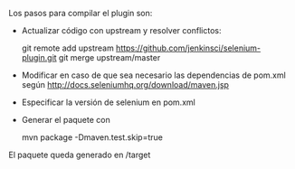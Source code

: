 Los pasos para compilar el plugin son:

* Actualizar código con upstream y resolver conflictos:

    git remote add upstream https://github.com/jenkinsci/selenium-plugin.git
    git merge upstream/master

* Modificar en caso de que sea necesario las dependencias de pom.xml según http://docs.seleniumhq.org/download/maven.jsp

* Especificar la versión de selenium en pom.xml

* Generar el paquete con

    mvn package -Dmaven.test.skip=true

El paquete queda generado en /target
